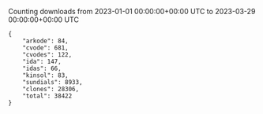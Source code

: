 
Counting downloads from 2023-01-01 00:00:00+00:00 UTC to 2023-03-29 00:00:00+00:00 UTC

```
{
    "arkode": 84,
    "cvode": 681,
    "cvodes": 122,
    "ida": 147,
    "idas": 66,
    "kinsol": 83,
    "sundials": 8933,
    "clones": 28306,
    "total": 38422
}
```
